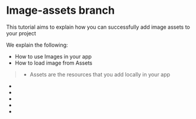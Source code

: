 # Image-assets branch

This tutorial aims to explain how you can successfully add image assets to your project

We explain the following:

* How to use Images in your app
* How to load image from Assets
> - Assets are the resources that you add locally in your app
* 
* 
* 
* 
* 